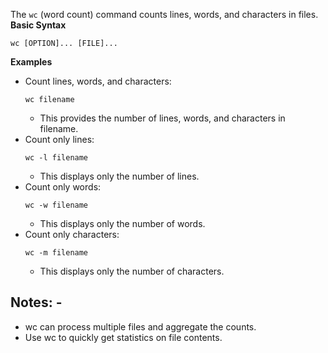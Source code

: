 The `wc` (word count) command counts lines, words, and characters in files.
**Basic Syntax**
```
wc [OPTION]... [FILE]...
```
**Examples**
- Count lines, words, and characters:
  ```
  wc filename
  ```
  - This provides the number of lines, words, and characters in filename.
- Count only lines:
  ```
  wc -l filename
  ```
  - This displays only the number of lines.
- Count only words:
  ```
  wc -w filename
  ```
  - This displays only the number of words.
- Count only characters:
  ```
  wc -m filename
  ```
  - This displays only the number of characters.

Notes: -
-
- wc can process multiple files and aggregate the counts.
- Use wc to quickly get statistics on file contents.
